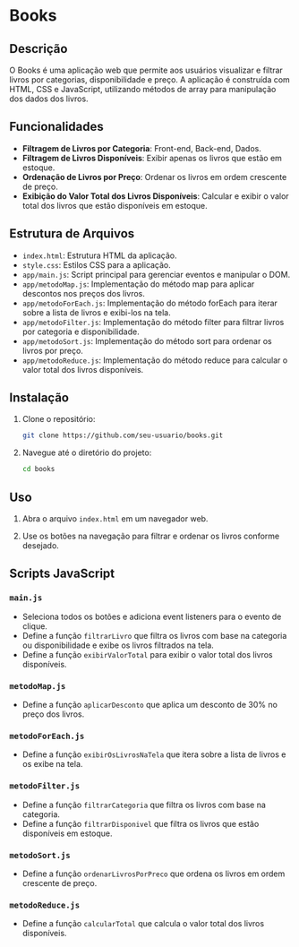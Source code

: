 # Books

## Descrição

O Books é uma aplicação web que permite aos usuários visualizar e filtrar livros por categorias, disponibilidade e preço. A aplicação é construída com HTML, CSS e JavaScript, utilizando métodos de array para manipulação dos dados dos livros.

## Funcionalidades

- **Filtragem de Livros por Categoria**: Front-end, Back-end, Dados.
- **Filtragem de Livros Disponíveis**: Exibir apenas os livros que estão em estoque.
- **Ordenação de Livros por Preço**: Ordenar os livros em ordem crescente de preço.
- **Exibição do Valor Total dos Livros Disponíveis**: Calcular e exibir o valor total dos livros que estão disponíveis em estoque.

## Estrutura de Arquivos

- `index.html`: Estrutura HTML da aplicação.
- `style.css`: Estilos CSS para a aplicação.
- `app/main.js`: Script principal para gerenciar eventos e manipular o DOM.
- `app/metodoMap.js`: Implementação do método map para aplicar descontos nos preços dos livros.
- `app/metodoForEach.js`: Implementação do método forEach para iterar sobre a lista de livros e exibi-los na tela.
- `app/metodoFilter.js`: Implementação do método filter para filtrar livros por categoria e disponibilidade.
- `app/metodoSort.js`: Implementação do método sort para ordenar os livros por preço.
- `app/metodoReduce.js`: Implementação do método reduce para calcular o valor total dos livros disponíveis.

## Instalação

1. Clone o repositório:
   ```sh
   git clone https://github.com/seu-usuario/books.git
   ```
2. Navegue até o diretório do projeto:
   ```sh
   cd books
   ```

## Uso

1. Abra o arquivo `index.html` em um navegador web.

2. Use os botões na navegação para filtrar e ordenar os livros conforme desejado.

## Scripts JavaScript

### `main.js`

- Seleciona todos os botões e adiciona event listeners para o evento de clique.
- Define a função `filtrarLivro` que filtra os livros com base na categoria ou disponibilidade e exibe os livros filtrados na tela.
- Define a função `exibirValorTotal` para exibir o valor total dos livros disponíveis.

### `metodoMap.js`

- Define a função `aplicarDesconto` que aplica um desconto de 30% no preço dos livros.

### `metodoForEach.js`

- Define a função `exibirOsLivrosNaTela` que itera sobre a lista de livros e os exibe na tela.

### `metodoFilter.js`

- Define a função `filtrarCategoria` que filtra os livros com base na categoria.
- Define a função `filtrarDisponivel` que filtra os livros que estão disponíveis em estoque.

### `metodoSort.js`

- Define a função `ordenarLivrosPorPreco` que ordena os livros em ordem crescente de preço.

### `metodoReduce.js`

- Define a função `calcularTotal` que calcula o valor total dos livros disponíveis.
